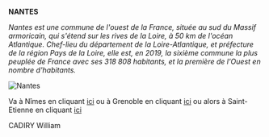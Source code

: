 **NANTES**

*Nantes est une commune de l'ouest de la France, située au sud du Massif armoricain, qui s'étend sur les rives de la Loire, à 50 km de l'océan Atlantique. Chef-lieu du département de la Loire-Atlantique, et préfecture de la région Pays de la Loire, elle est, en 2019, la sixième commune la plus peuplée de France avec ses 318 808 habitants, et la première de l'Ouest en nombre d'habitants.*

![Nantes](https://www.trecobat.fr/wp-content/uploads/2021/06/vivre-a-nantes-trecobat-768x512.jpg)

Va à Nîmes en cliquant [ici](/Nimes.md) ou à Grenoble en cliquant [ici](/Grenoble.md) ou alors à Saint-Etienne en cliquant [ici](/saintetienne.md)

CADIRY William
